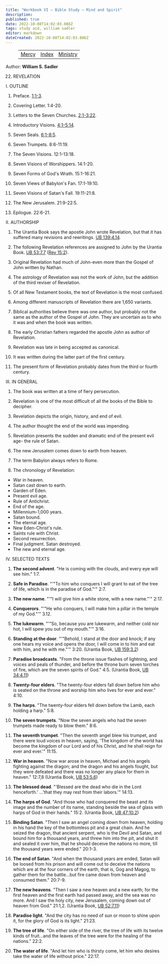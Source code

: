 ```yaml
---
title: "Workbook VI — Bible Study — Mind and Spirit"
description: 
published: true
date: 2022-10-08T14:02:03.086Z
tags: study aid, william sadler
editor: markdown
dateCreated: 2022-10-08T14:02:03.086Z
---
```


<figure class="table chapter-navigator">
	<table>
		<tbody>
		<tr>
			<td><a href="/en/William_S_Sadler/Workbook_6_Bible_Study/Mercy">Mercy</a></td>
			<td><a href="/en/William_S_Sadler/Workbook_6_Bible_Study/Index">Index</a></td>
			<td><a href="/en/William_S_Sadler/Workbook_6_Bible_Study/Ministry">Ministry</a></td>
		</tr>
		</tbody>
	</table>
</figure>

Author: **William S. Sadler**


22. REVELATION

I. OUTLINE

1. Preface. [1:1-3](/en/Bible/Revelation/1#v1).

2. Covering Letter. 1:4-20.

3. Letters to the Seven Churches. [2:1-3:22](/en/Bible/Revelation/2#v1).

4. Introductory Visions. [4:1-5:14](/en/Bible/Revelation/4#v1).

5. Seven Seals. [6:1-8:5](/en/Bible/Revelation/6#v1).

6. Seven Trumpets. 8:6-11:19.

7. The Seven Visions. 12:1-13:18.

8. Seven Visions of Worshippers. 14:1-20.

9. Seven Forms of God's Wrath. 15:1-16:21.

10. Seven Views of Babylon's Fan. 17:1-19:10.

11. Seven Visions of Satan's Fall. 19:11-21:8.

12. The New Jerusalem. 21:9-22:5.

13. Epilogue. 22:6-21.

II. AUTHORSHIP

1. The Urantia Book says the apostle John wrote Revelation, but that it has suffered many revisions and rewritings. [UB 139:4.14](/en/The_Urantia_Book/139#p4_14).

2. The following Revelation references are assigned to John by the Urantia Book. [UB 53:7.7](/en/The_Urantia_Book/53#p10_2) ([Rev 15:2](/en/Bible/Revelation/15#v2)).

3. Original Revelation had much of John-even more than the Gospel of John written by Nathan.

4. The astrology of Revelation was not the work of John, but the addition of the third reviser of Revelation.

5. Of all New Testament books, the text of Revelation is the most confused.

6. Among different manuscripts of Revelation there are 1,650 variants.

7. Biblical authorities believe there was one author, but probably not the same as the author of the Gospel of John. They are uncertain as to who it was and when the book was written.

8. The early Christian fathers regarded the apostle John as author of Revelation.

9. Revelation was late in being accepted as canonical.

10. It was written during the latter part of the first century.

11. The present form of Revelation probably dates from the third or fourth century.

III. IN GENERAL

1. The book was written at a time of fiery persecution.

2. Revelation is one of the most difficult of all the books of the Bible to decipher.

3. Revelation depicts the origin, history, and end of evil.

4. The author thought the end of the world was impending.

5. Revelation presents the sudden and dramatic end of the present evil age- the rule of Satan.

6. The new Jerusalem comes down to earth from heaven.

7. The term Babylon always refers to Rome.

8. The chronology of Revelation:

- War in heaven.
- Satan cast down to earth.
- Garden of Eden.
- Present evil age.
- Rule of Antichrist.
- End of the age.
- Millennium-1,000 years.
- Satan bound.
- The eternal age.
- New Eden-Christ's rule.
- Saints rule with Christ.
- Second resurrection.
- Final judgment. Satan destroyed.
- The new and eternal age.

IV. SELECTED TEXTS

1. **The second advent**. "He is coming with the clouds, and every eye will see him." 1:7.

2. **Safe in Paradise**. "'"To him who conquers I will grant to eat of the tree of life, which is in the paradise of God."'" 2:7.

3. **The new name**. "'"I will give him a white stone, with a new name."'" 2:17.

4. **Conquerors**. "'"He who conquers, I will make him a pillar in the temple of my God."'" 3.12.

5. **The lukewarm**. "'"So, because you are lukewarm, and neither cold nor hot, I will spew you out of my mouth."'" 3:16.

6. **Standing at the door**. "'"Behold, I stand at the door and knock; if any one hears my voice and opens the door, I will come in to him and eat with him, and he with me."'" 3:20. (Urantia Book, [UB 159:3.2](/en/The_Urantia_Book/159#p3_7))

7. **Paradise broadcasts**. "From the throne issue flashes of lightning, and voices and peals of thunder, and before the throne burn seven torches of fire, which are the seven spirits of God." 4:5. (Urantia Book, [UB 34:4.11](/en/The_Urantia_Book/34#p4_11))

8. **Twenty-four elders**. "The twenty-four elders fall down before him who is seated on the throne and worship him who lives for ever and ever." 4:10.

9. **The harps**. "The twenty-four elders fell down before the Lamb, each holding a harp." 5:8.

10. **The seven trumpets**. "Now the seven angels who had the seven trumpets made ready to blow them." 8:6.

11. **The seventh trumpet**. "Then the seventh angel blew his trumpet, and there were loud voices in heaven, saying, 'The kingdom of the world has become the kingdom of our Lord and of his Christ, and he shall reign for ever and ever.'" 11:15.

12. **War in heaven**. "Now war arose in heaven, Michael and his angels fighting against the dragon; and the dragon and his angels fought, but they were defeated and there was no longer any place for them in heaven." 12:7,8 (Urantia Book, [UB 53:5.6](/en/The_Urantia_Book/53#p5_6))

13. **The blessed dead**. "'Blessed are the dead who die in the Lord henceforth.' ...'that they may rest from their labors.'" 14:13.

14. **The harps of God**. "And those who had conquered the beast and its image and the number of its name, standing beside the sea of glass with harps of God in their hands." 15:2. (Urantia Book, [UB 47:10.2](/en/The_Urantia_Book/47#p10_2))

15. **Binding Satan**. "Then I saw an angel coming down from heaven, holding in his hand the key of the bottomless pit and a great chain. And he seized the dragon, that ancient serpent, who is the Devil and Satan, and bound him for a thousand years, and threw him into the pit, and shut it and sealed it over him, that he should deceive the nations no more, till the thousand years were ended." 20:1-3.

16. **The end of Satan**. "And when the thousand years are ended, Satan will be loosed from his prison and will come out to deceive the nations which are at the four corners of the earth, that is, Gog and Magog, to gather them for the battle...but fire came down from heaven and consumed them." 20:7-9.

17. **The new heavens**. "Then I saw a new heaven and a new earth; for the first heaven and the first earth had passed away, and the sea was no more. And I saw the holy city, new Jerusalem, coming down out of heaven from God." 21:1,2. (Urantia Book, [UB 52:7.11](/en/The_Urantia_Book/52#p7_11))

18. **Paradise light**. "And the city has no need of sun or moon to shine upon it, for the glory of God is its light." 21:23.

19. **The tree of life**. "On either side of the river, the tree of life with its twelve kinds of fruit...and the leaves of the tree were for the healing of the nations." 22:2.

20. **The water of life**. "And let him who is thirsty come, let him who desires take the water of life without price." 22:17.


<br>

